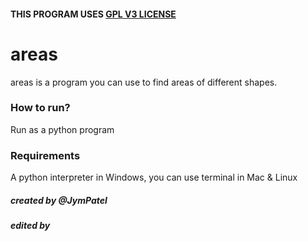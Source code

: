 #### THIS PROGRAM USES [GPL V3 LICENSE](../../LICENSE)
# areas
areas is a program you can use to find areas of different shapes.

### How to run?
Run as a python program

### Requirements
A python interpreter in Windows, you can use terminal in Mac & Linux

##### created by @JymPatel
##### edited by 
